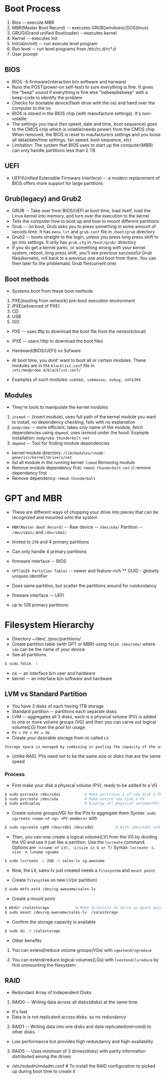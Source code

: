 
# Boot Process

1. Bios -- execute MBR
2. MBR(Master Boot Record) -- executes GRUB(windows)/DOS(linux)
3. GRUG(Grand unified Bootloader) --executes kernel
4. Kernel -- executes Init
5. Init(sbin/init) -- run execute level program
6. Run level -- run level programs from /etc/rc.d/rc*.d
7. User prompt

## BIOS
- BIOS -A firmware(interaction b/n software and harware)
- Runs the POST(power-on self-test) to sure everything is fine. It gives the "beep" sound if everything is fine else "bebeepbebeep" with a beep-code to identify the problem
- Checks for bootable device(flash drive with the os) and hand over the computer to the os
- BIOS is stored in the BIOS chip (with manufacture settings). It's non-volatile
- The settings you input (fan speed, date and time, boot sequence) goes to the CMOS chip which is volatile(needs power) from the CMOS chip. When removed, the BIOS is reset to maufacturers settings and you loose all data(date/time settings, fan speed, boot sequence, etc)
- Limitation: The system that BIOS uses to start up the computer(MBR) can only handle partitions less than 2 TB

## UEFI
- UEFI(Unified Extensible Firmware Interface) -- a modern replacement of BIOS offers more support for large partitions

## Grub(legacy) and Grub2
- GRUB -- Take over from BIOS/UEFI at boot time, load itself, load the Linux kernel into memory, and turn over the execution to the kernel
- Tells the computer how to boot up and how to mount different partitions
- Grub -- on boot, Grub asks you to press something in some amount of secods time. It has `menu.lst` and `grub.conf` file in `/boot/grub` directory
- Grub2 -- boots straight to the login, unless you press long press shift to go into settings. It only has `grub.cfg` in `/boot/grub/` directory
- If you do get a kernel panic, or something wrong with your kernel system, reboot, long press shift, you'll see previous successful Grub files(kernels), roll back to a previous one and boot from there. You can then later fix the problematic Grub file(current one)

## Boot methods
- Systems boot from these boot methods
1. PXE(booting from network) pre-boot execution environment
2. iPXE(advanced of PXE)
3. CD
4. USB
5. ISO
- PXE -- uses tftp to download the boot file from the network(local)
- iPXE -- users http to download the boot files
- Hardward(BIOS/UEFI) vs Sofware

- At boot time, you dont' want to boot all or certain modules. These modules are in the `blacklist.conf` file in `/etc/modprobe.d/blacklist.conf/`
- Examples of such modules: `usbkbd, usbmouse, evbug, eth1394`

## Modules
- They're tools to manipulate the kernel modules
1. `insmod` -- (insert module), uses full path of the kernel module you want to install, no dependency checking, fails with no explanation
2. `modprobe` -- more efficient, takes only name of the module, fetch dependencies using `depmod`, uses isnmod under the hood. 
Example installation: `modprobe thunderbolt-net`
3. `depmod` -- Tool for finding module dependencies
- kernel module directory: `/lib/modules/<numb-generic>/kernel/drivers/net`
- list all module in the running kernel: `lsmod`
Removing module
- Remove module dependency first: `rmmod thunderbolt-net` // remove dependency first
- Remove dependency: `rmmod thunderbolt`


# GPT and MBR
- These are different ways of chopping your drive into pieces that can be recognized and mounted onto the system

- `MBR(Master Boot Record)` --
Raw device -- `/dev/sda/`
Partition -- `/dev/sda1/` and `/dev/sda2/`
- limited to `2TB` and 4 primary partitions
- Can only handle 4 primary partitions
- firmware interface -- BIOS

- `GPT(GUID Partition Table)` -- newer and feature-rich
** GUID - globally uniques identifier
- Does same partition, but scatter the partitions around for rundundancy
- fireware interface -- UEFI
- up to 128 primary partitions

# Filesystem Hierarchy
- Directory ~/dev/, /proc/partitions/
- Create partition table (with GPT or MBR) using `fdisk /dev/sda/` where `sda` can be the name of your device
- See all partitions

```bash
$ sudo fdisk -l
```
- os -- an interface b/n user and hardware
- kernel -- an interface b/n software and hardware

## LVM vs Standard Partition
- You have 3 disks of each having 1TB storage
- Standard partition -- partitions each separate disks 
- LVM -- aggregates all 3 disks, each is a physical volume (PV) is added to one or more volume groups (VG) and then you can carve out logical volume(LG) from the pool for usage
- `PV + PV + PV = VG`
- Create your desirable storage from `VG` called `LV`
```bash
Storage space is managed by combining or pooling the capacity of the available drives. With traditional storage, three 1 TB disks are handled individually. With LVM, those same three disks are considered to be 3 TB of aggregated storage capacity
```
- Unlike RAID, PVs need not to be the same size or disks that are the same speed

### Process
- First make your disk a physical volume (PV), ready to be added to a VG

```bash
$ sudo pvcreate /dev/sda1           # Make partition 1 of sda disk a PV
$ sudo pvcreate /dev/sda            # Make entire sda disk a PV
$ sudo pvdisplay                    # Display all physical volumes(PV)
```

- Create volume groups(VG) for the PVs to aggregate them
Syntax: `sudo vgcreate <name-of-vg> <PV-members>` with 

```bash
$ sudo vgcreate vg00 /dev/sdb1 /dev/sdb2          # With /dev/sdb1 and /dev/sdb2 as members
```

- Then, you can now create a logical volume(LV) from the VG by dividing the VG and use it just like a partition. Use the `lvcreate` command. Options are `-n(name of LV), -L(size in G or T)`
Syntax: `lvcreate -L size -n lvname vgname`
```bash
$ sudo lvcreate -L 2GB -n sales-lv vg-awesome
```

- Now, the LV, sales-lv just created needs a `filesystem` and `mount point`


- Create `filesystem` on new LV(or partition)

```bash
$ sudo mkfs.ext4 /dev/vg-awesome/sales-lv
```

- Create a mount point

```bash
$ mkdir /salestorage            # Make directory to serve as mount point
$ sudo mount /dev/vg-awesome/sales-lv  /salestorage
```

- Confirm the storage capacity is available

```bash
$ sudo du -h /salestorage
```

- Other benefits
1. You can extend/reduce volume groups(VGs) with `vgextend/vgreduce`

2. You can extend/reduce logical volumes(LGs) with `lvextend/lvreduce` by first unmounting the filesystem


## RAID
- Redundant Array of Independent Disks
1. RAID0 -- Writing data across all disks(disks) at the same time. 
- It's fast
- Data is is not replicated across disks. so no redundancy

2. RAID1 -- Writing data into one disks and data replicated(mirrored) to other disks
- Low performance but provides high redundancy and high-availability

3. RAID5 -- Uses minimum of 3 drives(disks) with parity information distributed among the drives

- /etc/mdadm/mdadm.conf     # To install the RAID configuration to picked up during boot time to create it
